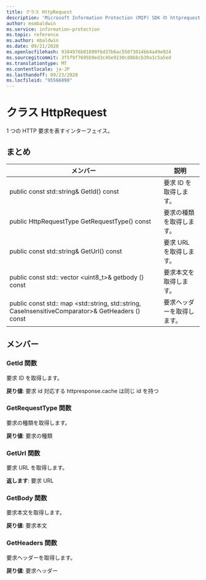 ```yaml
---
title: クラス HttpRequest
description: 'Microsoft Information Protection (MIP) SDK の httprequest:: undefined クラスを文書にします。'
author: msmbaldwin
ms.service: information-protection
ms.topic: reference
ms.author: mbaldwin
ms.date: 09/21/2020
ms.openlocfilehash: 9384976b01899f6d37b6ac55073014bb4a49e924
ms.sourcegitcommit: 3f5f9f7695b9ed3c45e9230cd8b8cb39a1c5a5ed
ms.translationtype: MT
ms.contentlocale: ja-JP
ms.lasthandoff: 09/23/2020
ms.locfileid: "95566890"
---
```

# <a name="class-httprequest"></a>クラス HttpRequest 
1 つの HTTP 要求を表すインターフェイス。
  
## <a name="summary"></a>まとめ
 メンバー                        | 説明                                
--------------------------------|---------------------------------------------
public const std::string& GetId() const  |  要求 ID を取得します。
public HttpRequestType GetRequestType() const  |  要求の種類を取得します。
public const std::string& GetUrl() const  |  要求 URL を取得します。
public const std:: vector \<uint8_t\>& getbody () const  |  要求本文を取得します。
public const std:: map \<std::string, std::string, CaseInsensitiveComparator\>& GetHeaders () const  |  要求ヘッダーを取得します。
  
## <a name="members"></a>メンバー
  
### <a name="getid-function"></a>GetId 関数
要求 ID を取得します。

  
**戻り値**: 要求 id 対応する httpresponse.cache は同じ id を持つ
  
### <a name="getrequesttype-function"></a>GetRequestType 関数
要求の種類を取得します。

  
**戻り値**: 要求の種類
  
### <a name="geturl-function"></a>GetUrl 関数
要求 URL を取得します。

  
**返します**: 要求 URL
  
### <a name="getbody-function"></a>GetBody 関数
要求本文を取得します。

  
**戻り値**: 要求本文
  
### <a name="getheaders-function"></a>GetHeaders 関数
要求ヘッダーを取得します。

  
**戻り値**: 要求ヘッダー